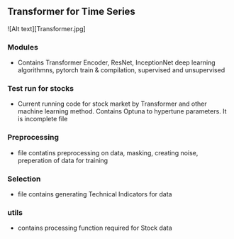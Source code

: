 ## Transformer for Time Series

![Alt text][Transformer.jpg]

### Modules 
- Contains Transformer Encoder, ResNet, InceptionNet deep learning algorithmns, pytorch train & compilation, supervised and unsupervised 


### Test run for stocks 
- Current running code for stock market by Transformer and other machine learning method. Contains Optuna to hypertune parameters.
It is incomplete file


### Preprocessing 
- file contatins preprocessing on data, masking, creating noise, preperation of data for training


### Selection 
- file contains generating Technical Indicators for data


### utils 
- contains processing function required for Stock data
